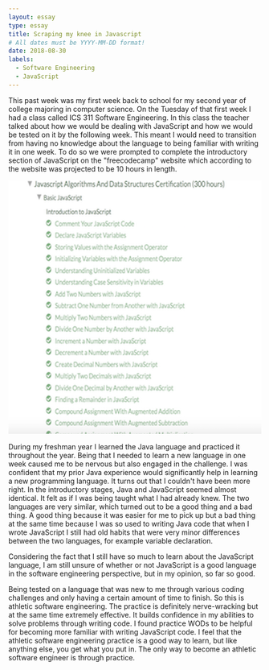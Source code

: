 ```yaml
---
layout: essay
type: essay
title: Scraping my knee in Javascript
# All dates must be YYYY-MM-DD format!
date: 2018-08-30
labels:
  - Software Engineering
  - JavaScript
---
```



This past week was my first week back to school for my second year of college majoring in computer science. On the Tuesday of that first week I had a class called ICS 311 Software Engineering. In this class the teacher talked about how we would be dealing with JavaScript and how we would be tested on it by the following week. This meant I would need to transition from having no knowledge about the language to being familiar with writing it in one week. To do so we were prompted to complete the introductory section of JavaScript on the "freecodecamp" website which according to the website was projected to be 10 hours in length. 


<img class="ui tiny left circular floated image" src="../images/codecampers.png">


During my freshman year I learned the Java language and practiced it throughout the year. Being that I needed to learn a new language in one week caused me to be nervous but also engaged in the challenge. I was confident that my prior Java experience would significantly help in learning a new programming language. It turns out that I couldn't have been more right. In the introductory stages, Java and JavaScript seemed almost identical. It felt as if I was being taught what I had already knew. The two languages are very similar, which turned out to be a good thing and a bad thing. A good thing because it was easier for me to pick up but a bad thing at the same time because I was so used to writing Java code that when I wrote JavaScript I still had old habits that were very minor differences between the two languages, for example variable declaration.

Considering the fact that I still have so much to learn about the JavaScript language, I am still unsure of whether or not JavaScript is a good language in the software engineering perspective, but in my opinion, so far so good. 

Being tested on a language that was new to me through various coding challenges and only having a certain amount of time to finish. So this is athletic software engineering. The practice is definitely nerve-wracking but at the same time extremely effective. It builds confidence in my abilities to solve problems through writing code. I found practice WODs to be helpful for becoming more familiar with writing JavaScript code. I feel that the athletic software engineering practice is a good way to learn, but like anything else, you get what you put in. The only way to become an athletic software engineer is through practice. 

